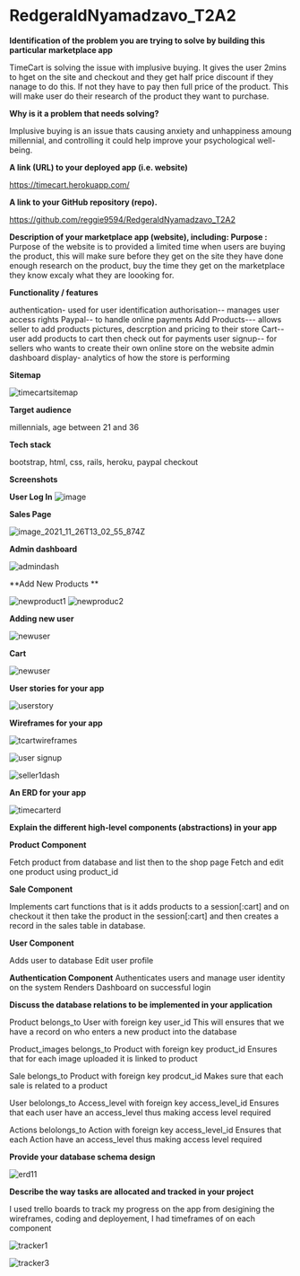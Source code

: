 # RedgeraldNyamadzavo_T2A2

**Identification of the problem you are trying to solve by building this particular marketplace app**

TimeCart is solving the issue with implusive buying. It  gives the user 2mins to hget on the site and checkout and they get half price discount if they nanage to do this. If not they have to pay then full price of the product. This will make user do their research of the product they want to purchase. 

**Why is it a problem that needs solving?**

Implusive buying is an issue thats causing  anxiety and unhappiness amoung millennial, and controlling it could help improve your psychological well-being.

**A link (URL) to your deployed app (i.e. website)**

https://timecart.herokuapp.com/

**A link to your GitHub repository (repo).**

https://github.com/reggie9594/RedgeraldNyamadzavo_T2A2

**Description of your marketplace app (website), including: 
Purpose :**
Purpose of the website is to provided a limited time when users are buying the product, this will make sure before they get on the site they have done enough research on the product, buy the time they get on the marketplace they know excaly what they are loooking for.

**Functionality / features**

authentication- used for user identification 
authorisation-- manages user access rights
Paypal-- to handle online payments 
Add Products--- allows seller to add products pictures, descrption and pricing to their store
Cart-- user add products to cart then check out for payments 
user signup-- for sellers who wants to create their own online store on the website 
admin dashboard display- analytics of how the store is performing

**Sitemap**


![timecartsitemap](https://user-images.githubusercontent.com/89363720/143584765-aeb82218-6a3c-46a7-bb6b-79ba417ab662.png)

**Target audience**

millennials, age between 21 and 36

**Tech stack**

bootstrap, html, css, rails, heroku, paypal checkout

**Screenshots**

**User Log In**
![image](https://user-images.githubusercontent.com/89363720/144559248-0e80bd47-7bad-4611-bc27-81f547a5bb26.png)

**Sales Page**


![image_2021_11_26T13_02_55_874Z](https://user-images.githubusercontent.com/89363720/143585518-5cd81449-fd58-4b4a-abfe-2e77eda9ced9.png)

**Admin dashboard**

![admindash](https://user-images.githubusercontent.com/89363720/143586212-53431a72-cc61-437b-ad8a-d0f833623950.png)

**Add New Products **

![newproduct1](https://user-images.githubusercontent.com/89363720/143586303-85f9b969-ec21-4d1e-a1cd-72f1e1988ead.png)
![newproduc2](https://user-images.githubusercontent.com/89363720/143586381-cee61a67-9a2d-4ef6-b209-719bb5b519ec.png)

**Adding new user**

![newuser](https://user-images.githubusercontent.com/89363720/143586469-19419dc6-ae2e-490a-879b-c751bf32f062.png)


**Cart**



![newuser](https://user-images.githubusercontent.com/89363720/143586614-4518fe6c-e917-4aab-841a-fa0b090aecc4.png)


**User stories for your app**

![userstory](https://user-images.githubusercontent.com/89363720/143588873-bff8bf3b-de14-4652-a11d-3b261c481cec.PNG)

**Wireframes for your app**

![tcartwireframes](https://user-images.githubusercontent.com/89363720/143589262-82962ff2-7aee-4500-b0b8-2e3f0a0995e0.png)

![user signup](https://user-images.githubusercontent.com/89363720/143593517-49cdaf90-61ff-4bd1-b416-376fba30a49d.PNG)

![seller1dash](https://user-images.githubusercontent.com/89363720/143593650-5c64ed38-34f3-4339-a9c0-6a975d01de23.PNG)


**An ERD for your app**

![timecarterd](https://user-images.githubusercontent.com/89363720/143590002-6a995cde-3939-4788-b7d2-de1cf4c57ba3.PNG)




**Explain the different high-level components (abstractions) in your app**

**Product Component** 

Fetch product from database and list then to the shop page
Fetch and edit one product using product_id

**Sale Component**

Implements cart functions that is it adds products to a session[:cart] and on checkout it then take the product in the session[:cart] and then creates a record in the sales table in database.

**User Component**

Adds user to database
Edit user profile


**Authentication Component** 
Authenticates users and manage user identity on the system
Renders Dashboard on successful login

**Discuss the database relations to be implemented in your application**

Product belongs_to User with foreign key user_id 
This will ensures that we have a record on who enters a new product into the database

Product_images belongs_to Product with foreign key product_id
Ensures that  for each image uploaded it is linked to product

Sale belongs_to Product with foreign key prodcut_id
Makes sure that each sale is related to a product

User belolongs_to Access_level with foreign key access_level_id
Ensures  that each user have an access_level thus making access level required

Actions belolongs_to  Action with foreign key access_level_id
Ensures  that each Action have an access_level thus making access level required

**Provide your database schema design**

![erd11](https://user-images.githubusercontent.com/89363720/143594032-7beb67fe-6b9b-4afc-bbe9-832275f0687b.PNG)




**Describe the way tasks are allocated and tracked in your project**

I used trello boards to track my progress on the app from desigining the wireframes, coding and deployement, I had timeframes of on each component 


![tracker1](https://user-images.githubusercontent.com/89363720/143594944-864d33b6-7772-4613-830e-37d22ed78d97.PNG)

![tracker3](https://user-images.githubusercontent.com/89363720/143595204-779360a4-179e-46a2-a977-77f7c61ceb6e.PNG)







